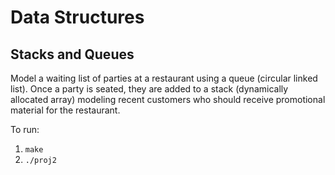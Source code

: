 # Data Structures

## Stacks and Queues

Model a waiting list of parties at a restaurant using a queue (circular linked list). Once a party is seated, they are added to a stack (dynamically allocated array) modeling recent customers who should receive promotional material for the restaurant.

To run:
1. `make`
2. `./proj2` 

